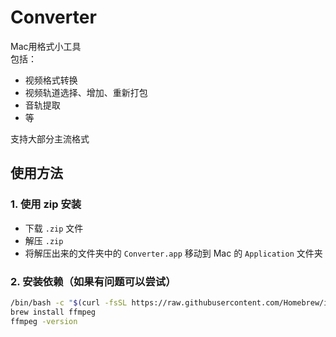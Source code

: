 # Converter
Mac用格式小工具  
包括：

- 视频格式转换
- 视频轨道选择、增加、重新打包
- 音轨提取
- 等

支持大部分主流格式  

## 使用方法

### 1. 使用 zip 安装

- 下载 `.zip` 文件  
- 解压 `.zip`  
- 将解压出来的文件夹中的 `Converter.app` 移动到 Mac 的 `Application` 文件夹

### 2. 安装依赖（如果有问题可以尝试）

```bash
/bin/bash -c "$(curl -fsSL https://raw.githubusercontent.com/Homebrew/install/HEAD/install.sh)"
brew install ffmpeg
ffmpeg -version
